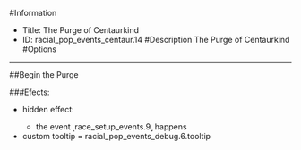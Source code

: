 #Information
 - Title: The Purge of Centaurkind
 - ID: racial_pop_events_centaur.14
#Description
The Purge of Centaurkind
#Options

___
##Begin the Purge

###Efects:<ul><li>hidden effect:</li><ul><li>the event ˻race_setup_events.9˼ happens</li></ul><li>custom tooltip = racial_pop_events_debug.6.tooltip</li></ul>
